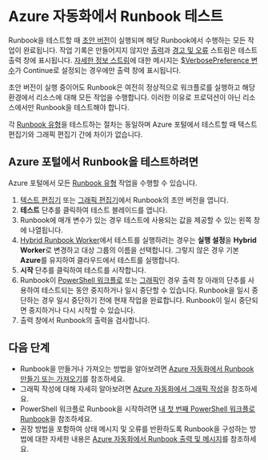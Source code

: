 <properties 
	pageTitle="Azure 자동화에서 Runbook 테스트 | Microsoft Azure"
	description="Azure 자동화에서 Runbook을 게시하기 전에 테스트하여 예상대로 작동하는지 확인할 수 있습니다. 이 문서에서는 Runbook을 테스트하고 해당 출력을 보는 방법에 대해 설명합니다."
	services="automation"
	documentationCenter=""
	authors="mgoedtel"
	manager="jwhit"
	editor="tysonn" />
<tags 
	ms.service="automation"
	ms.devlang="na"
	ms.topic="article"
	ms.tgt_pltfrm="na"
	ms.workload="infrastructure-services"
	ms.date="09/12/2016"
	ms.author="magoedte;bwren" />

# Azure 자동화에서 Runbook 테스트
Runbook을 테스트할 때 [초안 버전](automation-creating-importing-runbook.md#publishing-a-runbook)이 실행되며 해당 Runbook에서 수행하는 모든 작업이 완료됩니다. 작업 기록은 만들어지지 않지만 [출력](automation-runbook-output-and-messages.md#output-stream)과 [경고 및 오류](automation-runbook-output-and-messages.md#message-streams) 스트림은 테스트 출력 창에 표시됩니다. [자세한 정보 스트림](automation-runbook-output-and-messages.md#message-streams)에 대한 메시지는 [$VerbosePreference 변수](automation-runbook-output-and-messages.md#preference-variables)가 Continue로 설정되는 경우에만 출력 창에 표시됩니다.

초안 버전이 실행 중이어도 Runbook은 여전히 정상적으로 워크플로를 실행하고 해당 환경에서 리소스에 대해 모든 작업을 수행합니다. 이러한 이유로 프로덕션이 아닌 리소스에서만 Runbook을 테스트해야 합니다.

각 [Runbook 유형](automation-runbook-types.md)을 테스트하는 절차는 동일하며 Azure 포털에서 테스트할 때 텍스트 편집기와 그래픽 편집기 간에 차이가 없습니다.


## Azure 포털에서 Runbook을 테스트하려면

Azure 포털에서 모든 [Runbook 유형](automation-runbook-types.md) 작업을 수행할 수 있습니다.

1. [텍스트 편집기](automation-editing-a-runbook.md#Portal) 또는 [그래픽 편집기](automation-graphical-authoring-intro.md)에서 Runbook의 초안 버전을 엽니다.
2. **테스트** 단추를 클릭하여 테스트 블레이드를 엽니다.
3. Runbook에 매개 변수가 있는 경우 테스트에 사용되는 값을 제공할 수 있는 왼쪽 창에 나열됩니다.
4. [Hybrid Runbook Worker](automation-hybrid-runbook-worker.md)에서 테스트를 실행하려는 경우는 **실행 설정**을 **Hybrid Worker**로 변경하고 대상 그룹의 이름을 선택합니다. 그렇지 않은 경우 기본 **Azure**를 유지하여 클라우드에서 테스트를 실행합니다.
5. **시작** 단추를 클릭하여 테스트를 시작합니다.
6. Runbook이 [PowerShell 워크플로](automation-runbook-types.md#powershell-workflow-runbooks) 또는 [그래픽](automation-runbook-types.md#graphical-runbooks)인 경우 출력 창 아래의 단추를 사용하여 테스트되는 동안 중지하거나 일시 중단할 수 있습니다. Runbook을 일시 중단하는 경우 일시 중단하기 전에 현재 작업을 완료합니다. Runbook이 일시 중단되면 중지하거나 다시 시작할 수 있습니다.
7. 출력 창에서 Runbook의 출력을 검사합니다.


## 다음 단계

- Runbook을 만들거나 가져오는 방법을 알아보려면 [Azure 자동화에서 Runbook 만들기 또는 가져오기](automation-creating-importing-runbook.md)를 참조하세요.
- 그래픽 작성에 대해 자세히 알아보려면 [Azure 자동화에서 그래픽 작성](automation-graphical-authoring-intro.md)을 참조하세요.
- PowerShell 워크플로 Runbook을 시작하려면 [내 첫 번째 PowerShell 워크플로 Runbook](automation-first-runbook-textual.md)을 참조하세요.
- 권장 방법을 포함하여 상태 메시지 및 오류를 반환하도록 Runbook을 구성하는 방법에 대한 자세한 내용은 [Azure 자동화에서 Runbook 출력 및 메시지](automation-runbook-output-and-messages.md)를 참조하세요.

<!---HONumber=AcomDC_0914_2016-->